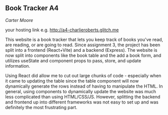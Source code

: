 ## Book Tracker A4
*Carter Moore*


your hosting link e.g. http://a4-charlieroberts.glitch.me

This website is a book tracker that lets you keep track of books you've read, are reading, or are going to read. Since assignment 3, the project has been split into a frontend (React+Vite) and a backend (Express). The website is now split into components like the book table and the add a book form, and utilizes useState and component props to pass, store, and update information. 

Using React did allow me to cut out large chunks of code - especially when it came to updating the table since the table component will now dynamically generate the rows instead of having to manipulate the HTML. In general, using components to dynamically update the website was much less complicated than using HTML/CSS/JS. However, splitting the backend and frontend up into different frameworks was not easy to set up and was definitely the most frustrating part.
